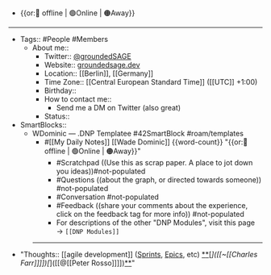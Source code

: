- {{or:🚫 offline | 🟢Online | 🟠Away}}
- ---
- Tags:: #People #Members
    - About me::
        - Twitter:: [@groundedSAGE](https://twitter.com/groundedSAGE)
        - Website:: [groundedsage.dev](https://www.groundedsage.dev/)
        - Location:: [[Berlin]], [[Germany]]
        - Time Zone:: [[Central European Standard Time]] ([[UTC]] +1:00)
        - Birthday:: 
        - How to contact me:: 
            - Send me a DM on Twitter (also great)
        - Status::
- SmartBlocks::
    - WDominic — .DNP Templatee #42SmartBlock #roam/templates
        - #[[My Daily Notes]] [[Wade Dominic]] {{word-count}} "{{or:🚫 offline | 🟢Online | 🟠Away}}"
            - #Scratchpad ((Use this as scrap paper. A place to jot down you ideas))#not-populated
            - #Questions ((about the graph, or directed towards someone)) #not-populated
            - #Conversation #not-populated
            - #Feedback ((share your comments about the experience, click on the feedback tag for more info)) #not-populated
            - For descriptions of the other "DNP Modules", visit this page → `[[DNP Modules]]`
        - ---
- "Thoughts:: [[agile development]] ([Sprints]([[sprints]]), [Epics]([[epics]]), etc) [*]([[Processes]])[*]([[Outlines]])[*]([[~[[Charles Farr]]]])[*]([[@[[Peter Rosso]]]])[*]([[Drafts]])[*]([[Bookmarks]])"
